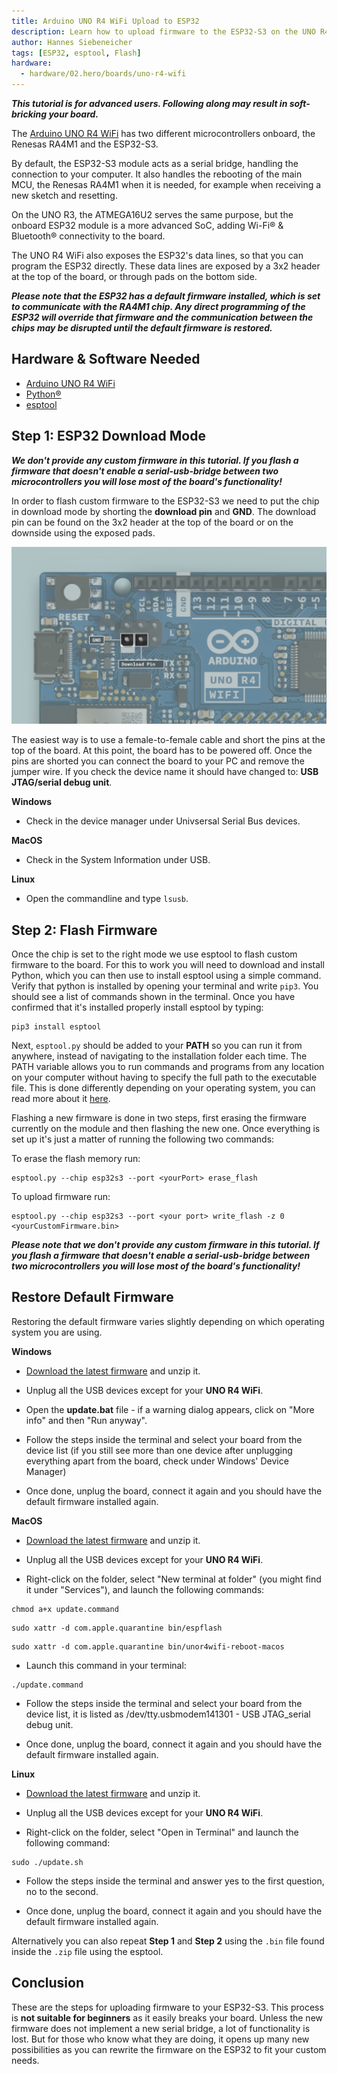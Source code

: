 ```yaml
---
title: Arduino UNO R4 WiFi Upload to ESP32
description: Learn how to upload firmware to the ESP32-S3 on the UNO R4 WiFi
author: Hannes Siebeneicher
tags: [ESP32, esptool, Flash]
hardware:
  - hardware/02.hero/boards/uno-r4-wifi
---
```


***This tutorial is for advanced users. Following along may result in soft-bricking your board.***

The [Arduino UNO R4 WiFi](/hardware/uno-r4-wifi) has two different microcontrollers onboard, the Renesas RA4M1 and the ESP32-S3.

By default, the ESP32-S3 module acts as a serial bridge, handling the connection to your computer. It also handles the rebooting of the main MCU, the Renesas RA4M1 when it is needed, for example when receiving a new sketch and resetting.

On the UNO R3, the ATMEGA16U2 serves the same purpose, but the onboard ESP32 module is a more advanced SoC, adding Wi-Fi® & Bluetooth® connectivity to the board.

The UNO R4 WiFi also exposes the ESP32's data lines, so that you can program the ESP32 directly. These data lines are exposed by a 3x2 header at the top of the board, or through pads on the bottom side.

***Please note that the ESP32 has a default firmware installed, which is set to communicate with the RA4M1 chip. Any direct programming of the ESP32 will override that firmware and the communication between the chips may be disrupted until the default firmware is restored.***

## Hardware & Software Needed

- [Arduino UNO R4 WiFi](/hardware/uno-r4-wifi)
- [Python®](https://www.python.org/downloads/)
- [esptool](https://docs.espressif.com/projects/esptool/en/latest/esp32/)

## Step 1: ESP32 Download Mode

***We don't provide any custom firmware in this tutorial. If you flash a firmware that doesn't enable a serial-usb-bridge between two microcontrollers you will lose most of the board's functionality!***

In order to flash custom firmware to the ESP32-S3 we need to put the chip in download mode by shorting the **download pin** and **GND**. The download pin can be found on the 3x2 header at the top of the board or on the downside using the exposed pads.

![ESP32-S3 download pin](./assets/esp32-data-pins.png)

The easiest way is to use a female-to-female cable and short the pins at the top of the board. At this point, the board has to be powered off. Once the pins are shorted you can connect the board to your PC and remove the jumper wire. If you check the device name it should have changed to: **USB JTAG/serial debug unit**.

**Windows**
- Check in the device manager under Univsersal Serial Bus devices.

**MacOS**
- Check in the System Information under USB.

**Linux**
- Open the commandline and type `lsusb`.

## Step 2: Flash Firmware

Once the chip is set to the right mode we use esptool to flash custom firmware to the board. For this to work you will need to download and install Python, which you can then use to install esptool using a simple command. Verify that python is installed by opening your terminal and write ``pip3``. You should see a list of commands shown in the terminal. Once you have confirmed that it's installed properly install esptool by typing:

```
pip3 install esptool
```

Next, `esptool.py` should be added to your **PATH** so you can run it from anywhere, instead of navigating to the installation folder each time. The PATH variable allows you to run commands and programs from any location on your computer without having to specify the full path to the executable file. This is done differently depending on your operating system, you can read more about it [here](https://learn.sparkfun.com/tutorials/configuring-the-path-system-variable/all). 

Flashing a new firmware is done in two steps, first erasing the firmware currently on the module and then flashing the new one. Once everything is set up it's just a matter of running the following two commands:

To erase the flash memory run:
```
esptool.py --chip esp32s3 --port <yourPort> erase_flash
```

To upload firmware run:
```
esptool.py --chip esp32s3 --port <your port> write_flash -z 0 <yourCustomFirmware.bin>
```

***Please note that we don't provide any custom firmware in this tutorial. If you flash a firmware that doesn't enable a serial-usb-bridge between two microcontrollers you will lose most of the board's functionality!***

## Restore Default Firmware

Restoring the default firmware varies slightly depending on which operating system you are using. 

**Windows**

- [Download the latest firmware](https://github.com/arduino/uno-r4-wifi-usb-bridge/releases/download/0.2.0/unor4wifi-update-windows.zip) and unzip it.

- Unplug all the USB devices except for your **UNO R4 WiFi**.

- Open the **update.bat** file - if a warning dialog appears, click on "More info" and then "Run anyway".

-  Follow the steps inside the terminal and select your board from the device list (if you still see more than one device after unplugging everything apart from the board, check under Windows' Device Manager)

-  Once done, unplug the board, connect it again and you should have the default firmware installed again.

**MacOS**

-  [Download the latest firmware](https://github.com/arduino/uno-r4-wifi-usb-bridge/releases/download/0.2.0/unor4wifi-update-macos.zip) and unzip it.

-  Unplug all the USB devices except for your **UNO R4 WiFi**.

-  Right-click on the folder, select "New terminal at folder" (you might find it under "Services"), and launch the following commands:

```
chmod a+x update.command
```

```
sudo xattr -d com.apple.quarantine bin/espflash
```

```
sudo xattr -d com.apple.quarantine bin/unor4wifi-reboot-macos
```

-  Launch this command in your terminal:

```
./update.command
```

-  Follow the steps inside the terminal and select your board from the device list, it is listed as
/dev/tty.usbmodem141301 - USB JTAG_serial debug unit.

-  Once done, unplug the board, connect it again and you should have the default firmware installed again.

**Linux**

-  [Download the latest firmware](https://github.com/arduino/uno-r4-wifi-usb-bridge/releases/download/0.2.0/unor4wifi-update-linux.zip) and unzip it.

-  Unplug all the USB devices except for your **UNO R4 WiFi**.

-  Right-click on the folder, select "Open in Terminal" and launch the following command:

```
sudo ./update.sh
```

-  Follow the steps inside the terminal and answer yes to the first question, no to the second.

-  Once done, unplug the board, connect it again and you should have the default firmware installed again.

Alternatively you can also repeat **Step 1** and **Step 2** using the ``.bin`` file found inside the ``.zip`` file using the esptool.

## Conclusion

These are the steps for uploading firmware to your ESP32-S3. This process is **not suitable for beginners** as it easily breaks your board. Unless the new firmware does not implement a new serial bridge, a lot of functionality is lost. But for those who know what they are doing, it opens up many new possibilities as you can rewrite the firmware on the ESP32 to fit your custom needs.
